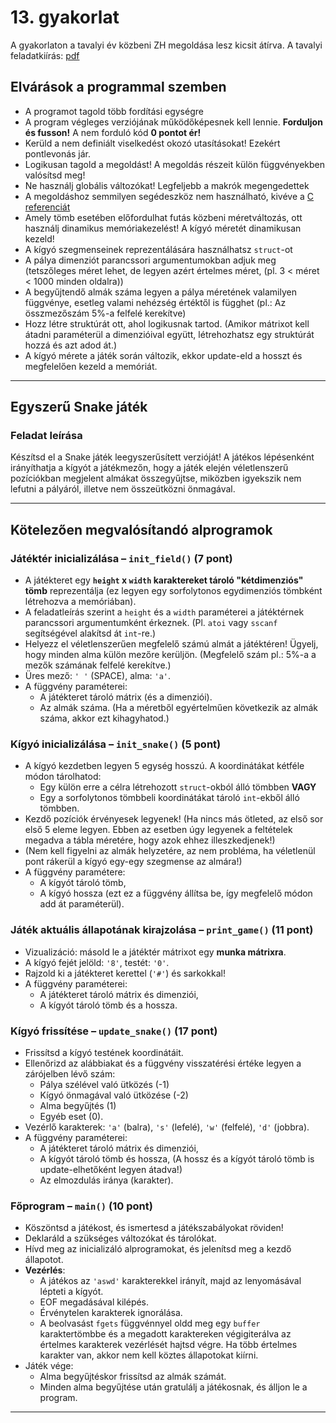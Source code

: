 # 13. gyakorlat
A gyakorlaton a tavalyi év közbeni ZH megoldása lesz kicsit átírva. A tavalyi feladatkiírás: [pdf](./ImpProgZH_2023nov10.pdf)


## Elvárások a programmal szemben
- A programot tagold több fordítási egységre
- A program végleges verziójának működőképesnek kell lennie. **Forduljon és fusson!** A nem forduló kód **0 pontot ér!**
- Kerüld a nem definiált viselkedést okozó utasításokat! Ezekért pontlevonás jár.
- Logikusan tagold a megoldást! A megoldás részeit külön függvényekben valósítsd meg!
- Ne használj globális változókat! Legfeljebb a makrók megengedettek
- A megoldáshoz semmilyen segédeszköz nem használható, kivéve a [C referenciát](https://en.cppreference.com/w/c)
- Amely tömb esetében előfordulhat futás közbeni méretváltozás, ott használj dinamikus memóriakezelést! A kígyó méretét dinamikusan kezeld!
- A kígyó szegmenseinek reprezentálására használhatsz `struct`-ot
- A pálya dimenziót parancssori argumentumokban adjuk meg (tetszőleges méret lehet, de legyen azért értelmes méret, (pl. 3 < méret < 1000 minden oldalra))
- A begyűjtendő almák száma legyen a pálya méretének valamilyen függvénye, esetleg valami nehézség értéktől is függhet (pl.: Az összmezőszám 5%-a felfelé kerekítve)
- Hozz létre struktúrát ott, ahol logikusnak tartod. (Amikor mátrixot kell átadni paraméterül a dimenzióival együtt, létrehozhatsz egy struktúrát hozzá és azt adod át.)
- A kígyó mérete a játék során változik, ekkor update-eld a hosszt és megfelelően kezeld a memóriát.

---

## Egyszerű Snake játék

### Feladat leírása
Készítsd el a Snake játék leegyszerűsített verzióját! A játékos lépésenként irányíthatja a kígyót a játékmezőn, hogy a játék elején véletlenszerű pozíciókban megjelent almákat összegyűjtse, miközben igyekszik nem lefutni a pályáról, illetve nem összeütközni önmagával.

---

## Kötelezően megvalósítandó alprogramok

### Játéktér inicializálása – `init_field()` (7 pont)
- A játékteret egy **`height` x `width` karaktereket tároló "kétdimenziós" tömb** reprezentálja (ez legyen egy sorfolytonos egydimenziós tömbként létrehozva a memóriában).
- A feladatleírás szerint a `height` és a `width` paraméterei a játéktérnek parancssori argumentumként érkeznek. (Pl. `atoi` vagy `sscanf` segítségével alakítsd át `int`-re.)
- Helyezz el véletlenszerűen megfelelő számú almát a játéktéren! Ügyelj, hogy minden alma külön mezőre kerüljön. (Megfelelő szám pl.: 5%-a a mezők számának felfelé kerekítve.)
- Üres mező: `' '` (SPACE), alma: `'a'`.
- A függvény paraméterei:
  - A játékteret tároló mátrix (és a dimenziói).
  - Az almák száma. (Ha a méretből egyértelműen következik az almák száma, akkor ezt kihagyhatod.)

### Kígyó inicializálása – `init_snake()` (5 pont)
- A kígyó kezdetben legyen 5 egység hosszú. A koordinátákat kétféle módon tárolhatod:
  - Egy külön erre a célra létrehozott `struct`-okból álló tömbben **VAGY**
  - Egy a sorfolytonos tömbbeli koordinátákat tároló `int`-ekből álló tömbben.
- Kezdő pozíciók érvényesek legyenek! (Ha nincs más ötleted, az első sor első 5 eleme legyen. Ebben az esetben úgy legyenek a feltételek megadva a tábla méretére, hogy azok ehhez illeszkedjenek!)
- (Nem kell figyelni az almák helyzetére, az nem probléma, ha véletlenül pont rákerül a kígyó egy-egy szegmense az almára!)
- A függvény paramétere:
  - A kígyót tároló tömb,
  - A kígyó hossza (ezt ez a függvény állítsa be, így megfelelő módon add át paraméterül).

### Játék aktuális állapotának kirajzolása – `print_game()` (11 pont)
- Vizualizáció: másold le a játéktér mátrixot egy **munka mátrixra**.
- A kígyó fejét jelöld: `'8'`, testét: `'0'`.
- Rajzold ki a játékteret kerettel (`'#'`) és sarkokkal!
- A függvény paraméterei:
  - A játékteret tároló mátrix és dimenziói,
  - A kígyót tároló tömb és a hossza.

### Kígyó frissítése – `update_snake()` (17 pont)
- Frissítsd a kígyó testének koordinátáit.
- Ellenőrizd az alábbiakat és a függvény visszatérési értéke legyen a zárójelben lévő szám:
  - Pálya szélével való ütközés (-1)
  - Kígyó önmagával való ütközése (-2)
  - Alma begyűjtés (1)
  - Egyéb eset (0).
- Vezérlő karakterek: `'a'` (balra), `'s'` (lefelé), `'w'` (felfelé), `'d'` (jobbra).
- A függvény paraméterei:
  - A játékteret tároló mátrix és dimenziói,
  - A kígyót tároló tömb és hossza, (A hossz és a kígyót tároló tömb is update-elhetőként legyen átadva!)
  - Az elmozdulás iránya (karakter).

### Főprogram – `main()` (10 pont)
- Köszöntsd a játékost, és ismertesd a játékszabályokat röviden!
- Deklaráld a szükséges változókat és tárolókat.
- Hívd meg az inicializáló alprogramokat, és jelenítsd meg a kezdő állapotot.
- **Vezérlés**:
  - A játékos az `'aswd'` karakterekkel irányít, majd az <ENTER> lenyomásával lépteti a kígyót.
  - EOF megadásával kilépés.
  - Érvénytelen karakterek ignorálása.
  - A beolvasást `fgets` függvénnyel oldd meg egy `buffer` karaktertömbbe és a megadott karaktereken végigiterálva az értelmes karakterek vezérlését hajtsd végre. Ha több értelmes karakter van, akkor nem kell köztes állapotokat kiírni.
- Játék vége:
  - Alma begyűjtéskor frissítsd az almák számát.
  - Minden alma begyűjtése után gratulálj a játékosnak, és álljon le a program.

---


